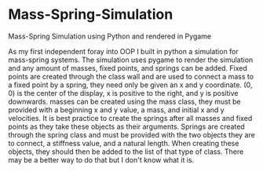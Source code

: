 # Mass-Spring-Simulation
Mass-Spring Simulation using Python and rendered in Pygame

As my first independent foray into OOP I built in python a simulation for mass-spring systems. The simulation uses pygame to render the simulation and any amount of masses, fixed points, and springs can be added. Fixed points are created through the class wall and are used to connect a mass to a fixed point by a spring, they need only be given an x and y coordinate. (0, 0) is the center of the display, x is positive to the right, and y is positive downwards. masses can be created using the mass class, they must be provided with a beginning x and y value, a mass, and initial x and y velocities. It is best practice to create the springs after all masses and fixed points as they take these objects as their arguments. Springs are created through the spring class and must be provided with the two objects they are to connect, a stiffness value, and a natural length. When creating these objects, they should then be added to the list of that type of class. There may be a better way to do that but I don't know what it is.
